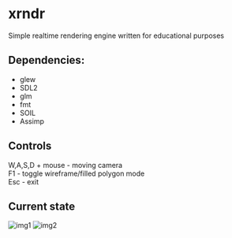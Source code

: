 # xrndr

Simple realtime rendering engine written for educational purposes

## Dependencies:

- glew
- SDL2
- glm
- fmt
- SOIL
- Assimp

## Controls

W,A,S,D + mouse - moving camera\
F1 - toggle wireframe/filled polygon mode\
Esc - exit

## Current state

![img1](https://user-images.githubusercontent.com/19366691/52015423-9d35b280-24ea-11e9-9701-624c24b772da.jpg)
![img2](https://user-images.githubusercontent.com/19366691/52015424-9d35b280-24ea-11e9-8376-bd972219b0a8.jpg)
